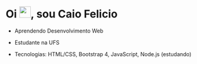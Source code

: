 <h1 align="left">Oi <img src="https://raw.githubusercontent.com/kaueMarques/kaueMarques/master/hi.gif" height="30px">, sou Caio Felicio</h1>

- Aprendendo Desenvolvimento Web

- Estudante na UFS

- Tecnologias: HTML/CSS, Bootstrap 4, JavaScript,  Node.js (estudando)
